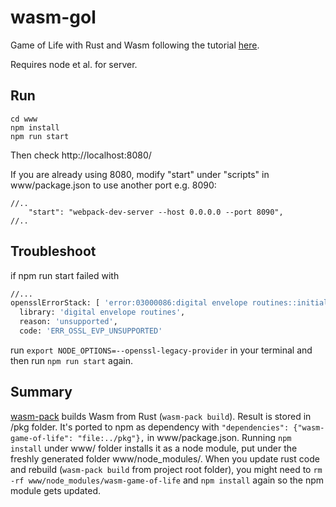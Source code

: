 # wasm-gol

Game of Life with Rust and Wasm following the tutorial [here](https://rustwasm.github.io/docs/book/game-of-life/implementing.html).

Requires node et al. for server.


## Run

```
cd www
npm install 
npm run start
```

Then check http://localhost:8080/ 

If you are already using 8080, modify "start" under "scripts" in www/package.json to use another port e.g. 8090:

```
//..
    "start": "webpack-dev-server --host 0.0.0.0 --port 8090",
//..
```


## Troubleshoot


if npm run start failed with 
```sh
//...
opensslErrorStack: [ 'error:03000086:digital envelope routines::initialization error' ],
  library: 'digital envelope routines',
  reason: 'unsupported',
  code: 'ERR_OSSL_EVP_UNSUPPORTED'
```
run `export NODE_OPTIONS=--openssl-legacy-provider` in your terminal and then run `npm run start` again.


## Summary

[wasm-pack](https://rustwasm.github.io/wasm-pack/installer/) builds Wasm from Rust (`wasm-pack build`). 
Result is stored in /pkg folder. It's ported to npm as dependency with 
`"dependencies": {"wasm-game-of-life": "file:../pkg"},` in www/package.json. Running `npm install` under www/ 
folder installs it as a node module, put under the freshly generated folder www/node_modules/. When you update 
rust code and rebuild (`wasm-pack build` from project root folder), you might need to 
`rm -rf www/node_modules/wasm-game-of-life` and `npm install` again so the npm module gets updated.




